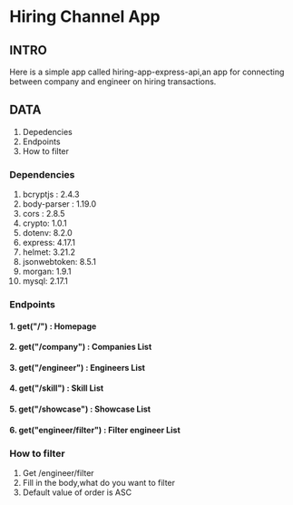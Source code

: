 # Hiring Channel App

## INTRO
Here is a simple app called hiring-app-express-api,an app for connecting between company and engineer on hiring transactions.

## DATA
1. Depedencies
2. Endpoints
3. How to filter

### Dependencies
1. bcryptjs : 2.4.3
2. body-parser : 1.19.0
3. cors : 2.8.5
4. crypto: 1.0.1
5. dotenv: 8.2.0
6. express: 4.17.1
7. helmet: 3.21.2
8. jsonwebtoken: 8.5.1
9. morgan: 1.9.1
10. mysql: 2.17.1

### Endpoints

#### 1. get("/") : Homepage
#### 2. get("/company") : Companies List
#### 3. get("/engineer") : Engineers List
#### 4. get("/skill") : Skill List
#### 5. get("/showcase") : Showcase List
#### 6. get("engineer/filter") : Filter engineer List

### How to filter
1. Get /engineer/filter
2. Fill in the body,what do you want to filter
3. Default value of order is ASC
